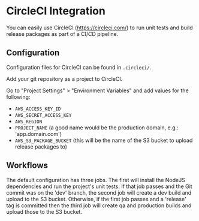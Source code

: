 # CircleCI Integration

You can easily use CircleCI (https://circleci.com/) to run unit tests and build release packages as part of a CI/CD pipeline.

## Configuration

Configuration files for CircleCI can be found in `.circleci/`.

Add your git repository as a project to CircleCI.

Go to "Project Settings" > "Environment Variables" and add values for the following:

* `AWS_ACCESS_KEY_ID`
* `AWS_SECRET_ACCESS_KEY`
* `AWS_REGION`
* `PROJECT_NAME` (a good name would be the production domain, e.g.: 'app.domain.com')
* `AWS_S3_PACKAGE_BUCKET` (this will be the name of the S3 bucket to upload release packages to)

## Workflows

The default configuration has three jobs. The first will install the NodeJS dependencies and run the project's unit tests. If that job passes and the Git commit was on the 'dev' branch, the second job will create a dev build and upload to the S3 bucket. Otherwise, if the first job passes and a 'release' tag is committed then the third job will create qa and production builds and upload those to the S3 bucket.
